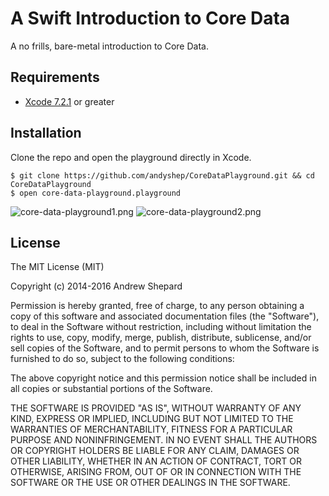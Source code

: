 # A Swift Introduction to Core Data

A no frills, bare-metal introduction to Core Data.

## Requirements
* [Xcode 7.2.1](https://developer.apple.com/xcode/downloads/) or greater

## Installation

Clone the repo and open the playground directly in Xcode.

	$ git clone https://github.com/andyshep/CoreDataPlayground.git && cd CoreDataPlayground
	$ open core-data-playground.playground

![core-data-playground1.png](http://i.imgur.com/67CccNj.png)
![core-data-playground2.png](http://i.imgur.com/66yHDvG.png)
	
## License

The MIT License (MIT)

Copyright (c) 2014-2016 Andrew Shepard

Permission is hereby granted, free of charge, to any person obtaining a copy of this software and associated documentation files (the "Software"), to deal in the Software without restriction, including without limitation the rights to use, copy, modify, merge, publish, distribute, sublicense, and/or sell copies of the Software, and to permit persons to whom the Software is furnished to do so, subject to the following conditions:

The above copyright notice and this permission notice shall be included in all copies or substantial portions of the Software.

THE SOFTWARE IS PROVIDED "AS IS", WITHOUT WARRANTY OF ANY KIND, EXPRESS OR IMPLIED, INCLUDING BUT NOT LIMITED TO THE WARRANTIES OF MERCHANTABILITY, FITNESS FOR A PARTICULAR PURPOSE AND NONINFRINGEMENT. IN NO EVENT SHALL THE AUTHORS OR COPYRIGHT HOLDERS BE LIABLE FOR ANY CLAIM, DAMAGES OR OTHER LIABILITY, WHETHER IN AN ACTION OF CONTRACT, TORT OR OTHERWISE, ARISING FROM, OUT OF OR IN CONNECTION WITH THE SOFTWARE OR THE USE OR OTHER DEALINGS IN THE SOFTWARE.
